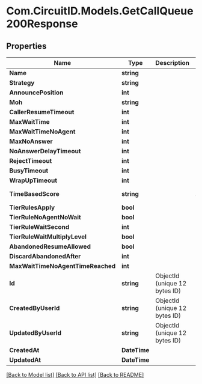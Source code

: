 
# Com.CircuitID.Models.GetCallQueue200Response

## Properties

Name | Type | Description | Notes
------------ | ------------- | ------------- | -------------
**Name** | **string** |  | 
**Strategy** | **string** |  | 
**AnnouncePosition** | **int** |  | [optional] 
**Moh** | **string** |  | [default to "deafult"]
**CallerResumeTimeout** | **int** |  | [default to 3600]
**MaxWaitTime** | **int** |  | [default to 300]
**MaxWaitTimeNoAgent** | **int** |  | [default to 300]
**MaxNoAnswer** | **int** |  | [default to 1000000]
**NoAnswerDelayTimeout** | **int** |  | [optional] [default to 60]
**RejectTimeout** | **int** |  | [optional] [default to 60]
**BusyTimeout** | **int** |  | [optional] [default to 60]
**WrapUpTimeout** | **int** |  | [optional] [default to 10]
**TimeBasedScore** | **string** |  | [default to TimeBasedScoreEnum.Queue]
**TierRulesApply** | **bool** |  | [default to false]
**TierRuleNoAgentNoWait** | **bool** |  | [default to true]
**TierRuleWaitSecond** | **int** |  | [optional] [default to 300]
**TierRuleWaitMultiplyLevel** | **bool** |  | [default to true]
**AbandonedResumeAllowed** | **bool** |  | [default to true]
**DiscardAbandonedAfter** | **int** |  | [optional] [default to 14400]
**MaxWaitTimeNoAgentTimeReached** | **int** |  | [default to 5]
**Id** | **string** | ObjectId (unique 12 bytes ID) | [optional] 
**CreatedByUserId** | **string** | ObjectId (unique 12 bytes ID) | [optional] 
**UpdatedByUserId** | **string** | ObjectId (unique 12 bytes ID) | [optional] 
**CreatedAt** | **DateTime** |  | [optional] 
**UpdatedAt** | **DateTime** |  | [optional] 

[[Back to Model list]](../README.md#documentation-for-models)
[[Back to API list]](../README.md#documentation-for-api-endpoints)
[[Back to README]](../README.md)

